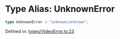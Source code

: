 # Type Alias: UnknownError

```ts
type UnknownError = "unknown/unknown";
```

Defined in: [types/VideoError.ts:23](https://github.com/TheWidlarzGroup/react-native-video/blob/af801fa4d9043aca201183cd46f4c2b7b6814b4d/packages/react-native-video/src/core/types/VideoError.ts#L23)
